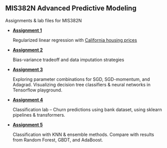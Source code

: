 ## MIS382N Advanced Predictive Modeling
 Assignments & lab files for MIS382N




 - [**Assignment 1**](https://github.com/gchen369/MIS382N-Advanced-Predictive-Modeling/blob/master/HW1-F19-MIS382N.ipynb) 
 
     Regularized linear regression with [California housing prices](https://www.kaggle.com/camnugent/california-housing-prices/version/1
)


 - [**Assignment 2**](https://github.com/gchen369/MIS382N-Advanced-Predictive-Modeling/blob/master/HW2-F19-MIS382N.ipynb)
 
    Bias-variance tradeoff and data imputation strategies


 - [**Assignment 3**](https://github.com/gchen369/MIS382N-Advanced-Predictive-Modeling/blob/master/HW3-F19-MIS382N.ipynb)
 
    Exploring parameter combinations for SGD, SGD-momentum, and Adagrad. Visualizing decision tree classifiers & neural networks in Tensorflow playground.


 - [**Assignment 4**](https://github.com/gchen369/MIS382N-Advanced-Predictive-Modeling/blob/master/HW4-F19-MIS382N.ipynb)
 
    Classification lab – Churn predictions using bank dataset, using sklearn pipelines & transformers.

 - [**Assignment 5**](https://github.com/gchen369/MIS382N-Advanced-Predictive-Modeling/blob/master/HW5-F19-MIS382N.ipynb)
 
    Classification with KNN & ensemble methods. Compare with results from Random Forest, GBDT, and AdaBoost.
